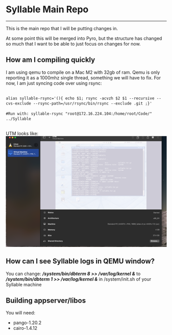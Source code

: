 # Syllable Main Repo

---

This is the main repo that I will be putting changes in.

At some point this will be  merged into Pyro, but the structure
has changed so much that I want to be able to just focus on changes for now.


How am I compiling quickly
---

I am using qemu to compile on a Mac M2 with 32gb of ram.
Qemu is only reporting it as a 1000mhz single thread, something we will
have to fix.  For now, I am just syncing code over using rsync: 

```shell

alias syllable-rsync='(){ echo $1; rsync -acvzh $2 $1 --recursive --cvs-exclude --rsync-path=/usr/rsync/bin/rsync --exclude .git ;}'

#Run with: syllable-rsync "root@172.16.224.104:/home/root/Code/" ../Syllable


```

UTM looks like:
![qemu.png](qemu.png)


How can I see Syllable logs in QEMU window?
---

You can change: ***/system/bin/dbterm 8 >> /var/log/kernel &*** to ***/system/bin/dbterm 1 >> /var/log/kernel &*** in /system/init.sh of your Syllable machine


Building appserver/libos
---

You will need: 
* pango-1.20.2
* cairo-1.4.12
